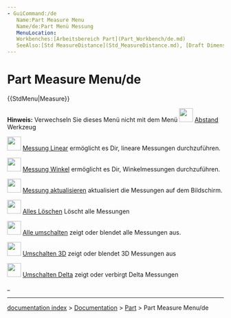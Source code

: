 ```yaml
---
- GuiCommand:/de
   Name:Part Measure Menu
   Name/de:Part Menü Messung
   MenuLocation:
   Workbenches:[Arbeitsbereich Part](Part_Workbench/de.md)
   SeeAlso:[Std MeasureDistance](Std_MeasureDistance.md), [Draft Dimension](Draft_Dimension.md), [Arch Survey](Arch_Survey.md)
---
```


# Part Measure Menu/de


</div>


{{StdMenu|Measure}}


<div class="mw-translate-fuzzy">

**Hinweis:** Verwechseln Sie dieses Menü nicht mit dem Menü <img alt="" src=images/Std_MeasureDistance.png  style="width:32px;"> [Abstand](Std_MeasureDistance.md) Werkzeug


</div>

<img alt="" src=images/Part_Measure_Linear.svg  style="width:32px;"> [Messung Linear](Part_Measure_Linear/de.md) ermöglicht es Dir, lineare Messungen durchzuführen.

<img alt="" src=images/Part_Measure_Angular.svg  style="width:32px;"> [Messung Winkel](Part_Measure_Angular/de.md) ermöglicht es Dir, Winkelmessungen durchzuführen.

<img alt="" src=images/Part_Measure_Refresh.svg  style="width:32px;"> [Messung aktualisieren](Part_Measure_Refresh/de.md) aktualisiert die Messungen auf dem Bildschirm.

<img alt="" src=images/Part_Measure_Clear_All.svg  style="width:32px;"> [Alles Löschen](Part_Measure_Clear_All/de.md) Löscht alle Messungen

<img alt="" src=images/Part_Measure_Toggle_All.svg  style="width:32px;"> [Alle umschalten](Part_Measure_Toggle_All/de.md) zeigt oder blendet alle Messungen aus.

<img alt="" src=images/Part_Measure_Toggle_3d.svg  style="width:32px;"> [Umschalten 3D](Part_Measure_Toggle_3d/de.md) zeigt oder blendet 3D Messungen aus

<img alt="" src=images/Part_Measure_Toggle_Delta.svg  style="width:32px;"> [Umschalten Delta](Part_Measure_Toggle_Delta/de.md) zeigt oder verbirgt Delta Messungen


<div class="mw-translate-fuzzy">





</div>


 

_

---
[documentation index](../README.md) > [Documentation](Category_Documentation.md) > [Part](Part_Workbench.md) > Part Measure Menu/de
